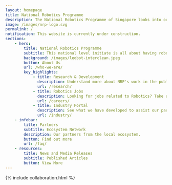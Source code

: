 ```yaml
---
layout: homepage
title: National Robotics Programme
description: The National Robotics Programme of Singapore looks into orchestrating the development of the local robotics ecosystem, to aid people in their everyday lives.
image: /images/nrp-logo.svg
permalink: /
notification: This website is currently under construction.
sections:
    - hero:
        title: National Robotics Programme
        subtitle: This national level initiate is all about having robotics to empower the lives of people.
        background: /images/leobot-interclean.jpeg
        button: About Us
        url: /who-we-are/
        key_highlights:
            - title: Research & Development
              description: Understand more about NRP's work in the public R&D sector and see the types of technologies that we develop.
              url: /research/
            - title: Robotics Jobs 
              description: Looking for jobs related to Robotics? Take a look at some of the openings from our network.
              url: /careers/
            - title: Industry Portal
              description: See what we have developed to assist our partners in their work. Contact us if you have an interest in the portal.
              url: /industry/
    - infobar:
        title: Partners
        subtitle: Ecosystem Network
        description: Our partners from the local ecosystem.
        button: Find out more
        url: /faq/
    - resources:
        title: News and Media Releases
        subtitle: Published Articles
        button: View More
---
```

{% include collaboration.html %}
